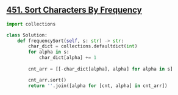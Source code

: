 ## [451. Sort Characters By Frequency](https://leetcode.com/problems/sort-characters-by-frequency/)

```python
import collections

class Solution:
    def frequencySort(self, s: str) -> str:
        char_dict = collections.defaultdict(int)
        for alpha in s:
            char_dict[alpha] += 1
        
        cnt_arr = [[-char_dict[alpha], alpha] for alpha in s]

        cnt_arr.sort()
        return ''.join([alpha for [cnt, alpha] in cnt_arr])
```

